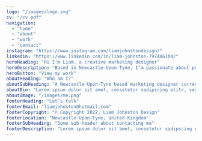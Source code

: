 ```yaml
---
logo: "/images/logo.svg"
cv: "/cv.pdf"
navigation:
  - "home"
  - "about"
  - "work"
  - "contact"
instagram: "https://www.instagram.com/liamjohnstondesign/"
linkedin: "https://www.linkedin.com/in/liam-johnston-7974861b4/"
heroHeading: "Hi I’m Liam, a creative marketing designer"
heroDescription: "Based in Newcastle-Upon-Tyne, I’m passionate about pushing the limits of brands through creative marketing strategies and striking design."
heroButton: "View my work"
aboutHeading: "Who am I?"
aboutSubHeading: "A Newcastle-Upon-Tyne based marketing designer currently looking for my next big role"
aboutBio: "Lorem ipsum dolor sit amet, consetetur sadipscing elitr, sed diam nonumy eirmod tempor invidunt ut labore et dolore magna aliquyam erat, sed diam voluptua. At vero eos et accusam et justo duo dolores et ea rebum. Stet clita kasd gubergren, no sea takimata sanctus est Lorem ipsum dolor sit amet. Lorem ipsum dolor sit amet, consetetur sadipscing elitr."
aboutImage: "/images/me.png"
footerHeading: "Let’s talk"
footerEmail: "liamjohnston@hotmail.com"
footerCopyright: "© Copyright 2022, Liam Johnston Design"
footerLocation: "Newcastle-Upon-Tyne, United Kingdom"
footerSubHeading: "Some sub-header about contacting me"
footerDescription: "Lorem ipsum dolor sit amet, consetetur sadipscing elitr, sed diam nonumy eirmod tempor invidunt ut labore et dolore magna aliquyam erat, sed diam voluptua. At vero eos et accusam et justo duo dolores et ea rebum. Stet clita kasd gubergren, no sea takimata sanctus est Lorem ipsum dolor sit amet."
---
```

